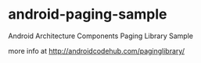 # android-paging-sample
Android Architecture Components Paging Library Sample

more info at http://androidcodehub.com/paginglibrary/
